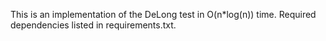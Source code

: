 This is an implementation of the DeLong test in O(n*log(n)) time. Required dependencies listed in requirements.txt.